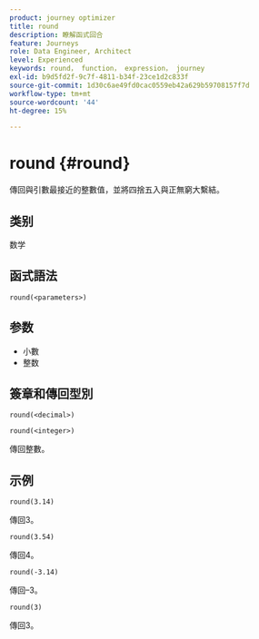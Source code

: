 ```yaml
---
product: journey optimizer
title: round
description: 瞭解函式回合
feature: Journeys
role: Data Engineer, Architect
level: Experienced
keywords: round， function， expression， journey
exl-id: b9d5fd2f-9c7f-4811-b34f-23ce1d2c833f
source-git-commit: 1d30c6ae49fd0cac0559eb42a629b59708157f7d
workflow-type: tm+mt
source-wordcount: '44'
ht-degree: 15%

---
```


# round {#round}

傳回與引數最接近的整數值，並將四捨五入與正無窮大繫結。

## 类别

数学

## 函式語法

`round(<parameters>)`

## 参数

* 小數
* 整数

## 簽章和傳回型別

`round(<decimal>)`

`round(<integer>)`

傳回整數。

## 示例

`round(3.14)`

傳回3。

`round(3.54)`

傳回4。

`round(-3.14)`

傳回–3。

`round(3)`

傳回3。

